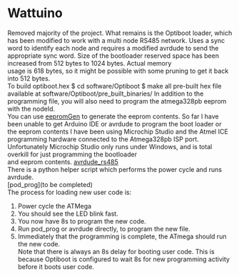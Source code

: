 # Wattuino
Removed majority of the project. What remains is the Optiboot loader, which has been modified to work with
a multi node RS485 network. Uses a sync word to identify each node and requires a modified avrdude to 
send the appropriate sync word.
Size of the bootloader reserved space has been increased from 512 bytes to 1024 bytes. Actual memory  
usage is 618 bytes, so it might be possible with some pruning to get it back into 512 bytes.  
To build optiboot.hex
$ cd software/Optiboot
$ make all
pre-built hex file available at software/Optiboot/pre_built_binaries/
In addition to the programming file, you will also need to program the atmega328pb eeprom with the nodeId.  
You can use [eepromGen](https://github.com/stevefielding/eepromGen) to generate the eeprom contents.
So far I have been unable to get Arduino IDE or avrdude to program the boot loader or the eeprom contents
I have been using Microchip Studio and the Atmel ICE programming hardware connected to the Atmega328pb ISP port.  
Unfortunately Microchip Studio only runs under Windows, and is total overkill for just programming the bootloader  
and eeprom contents.
[avrdude_rs485](https://github.com/stevefielding/avrdude_rs485)  
There is a python helper script which performs the power cycle and runs avrdude.  
[pod_prog](to be completed)  
The process for loading new user code is:  
1. Power cycle the ATMega
2. You should see the LED blink fast.
3. You now have 8s to program the new code.
4. Run pod_prog or avrdude directly, to program the new file.
5. Immediately that the programming is complete, the ATmega should run the new code.  
Note that there is always an 8s delay for booting user code. This is because Optiboot is configured to wait 8s for new programming activity before it boots user code.  

